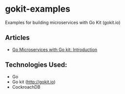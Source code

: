 # gokit-examples
Examples for building microservices with Go Kit (gokit.io)

## Articles
* [Go Microservices with Go kit: Introduction](https://medium.com/@shijuvar/go-microservices-with-go-kit-introduction-43a757398183)

## Technologies Used: 
* Go
* Go kit (http://gokit.io)
* CockroachDB
